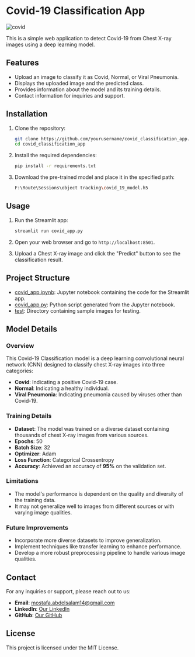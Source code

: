 # Covid-19 Classification App
![covid](https://github.com/user-attachments/assets/1276414e-6c44-4f6f-9ff7-ffb218ea32af)

This is a simple web application to detect Covid-19 from Chest X-ray images using a deep learning model.

## Features

- Upload an image to classify it as Covid, Normal, or Viral Pneumonia.
- Displays the uploaded image and the predicted class.
- Provides information about the model and its training details.
- Contact information for inquiries and support.

## Installation

1. Clone the repository:
    ```sh
    git clone https://github.com/yourusername/covid_classification_app.git
    cd covid_classification_app
    ```

2. Install the required dependencies:
    ```sh
    pip install -r requirements.txt
    ```

3. Download the pre-trained model and place it in the specified path:
    ```sh
    F:\Route\Sessions\object tracking\covid_19_model.h5
    ```

## Usage

1. Run the Streamlit app:
    ```sh
    streamlit run covid_app.py
    ```

2. Open your web browser and go to `http://localhost:8501`.

3. Upload a Chest X-ray image and click the "Predict" button to see the classification result.

## Project Structure

- [covid_app.ipynb](http://_vscodecontentref_/0): Jupyter notebook containing the code for the Streamlit app.
- [covid_app.py](http://_vscodecontentref_/1): Python script generated from the Jupyter notebook.
- [test](http://_vscodecontentref_/2): Directory containing sample images for testing.

## Model Details

### Overview

This Covid-19 Classification model is a deep learning convolutional neural network (CNN) designed to classify chest X-ray images into three categories:
- **Covid**: Indicating a positive Covid-19 case.
- **Normal**: Indicating a healthy individual.
- **Viral Pneumonia**: Indicating pneumonia caused by viruses other than Covid-19.

### Training Details

- **Dataset**: The model was trained on a diverse dataset containing thousands of chest X-ray images from various sources.
- **Epochs**: 50
- **Batch Size**: 32
- **Optimizer**: Adam
- **Loss Function**: Categorical Crossentropy
- **Accuracy**: Achieved an accuracy of **95%** on the validation set.

### Limitations

- The model's performance is dependent on the quality and diversity of the training data.
- It may not generalize well to images from different sources or with varying image qualities.

### Future Improvements

- Incorporate more diverse datasets to improve generalization.
- Implement techniques like transfer learning to enhance performance.
- Develop a more robust preprocessing pipeline to handle various image qualities.

## Contact

For any inquiries or support, please reach out to us:

- **Email**: [mostafa.abdelsalam14@gmail.com](mailto:mostafa.abdelsalam14@gmail.com)
- **LinkedIn**: [Our LinkedIn](https://www.linkedin.com/in/ahmed-ziada-b023b2126/)
- **GitHub**: [Our GitHub](https://github.com/ahmedaliziada)

## License

This project is licensed under the MIT License.

